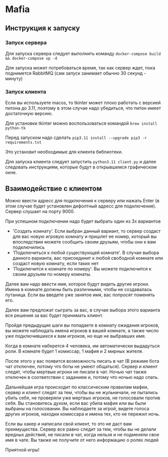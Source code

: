 # Mafia

## Инструкция к запуску

### Запуск сервера

Для запуска сервера следует выполнить команду `docker-compose build && docker-compose up -d`

Для запуска может потребоваться время, так как сервер ждет, пока поднимется RabbitMQ (сам запуск занимает обычно 30 секунд - минуту)

### Запуск клиента

Если вы используете macos, то tkinter может плохо работать с версией питона до 3.11, поэтому в этом случае надо убедиться, что питон имеет достаточную версию. 

Для установки tkinter можно воспользоваться командой `brew install python-tk`

Перед запуском надо сделать `pip3.11 install --upgrade pip3 -r requirements.txt`

Это установит необходимые для клиента библиотеки. 

Для запуска клиента следует запустить `python3.11 client.py` и далее следовать инструкциям, которые будут в открывшемся графическом окне.

## Взаимодействие с клиентом

Можно ввести адресс для подключения к серверу или нажать Enter (в этом случае будет установлен дефолтный адресс для подключения). Сервер слушает на порту 9000. 

При успешном подключении надо будет выбрать один из 3х вариантов

* 'Создать комнату'. Если выбран данный вариант, то сервер создаст для вас новую игровую комнату и пришлет ее номер, который вы впоследствии можете
сообщить своим друзьям, чтобы они к вам подключились
* 'Подключиться к любой существующей комнате'. В случае выбора данного варианта, вас присоединит к любой свободной комнате или создаст новую комнату, если таких нет
* 'Подключится к комнате по номеру'. Вы можете подключится к своим друзьям по номеру комнаты.

Далее вам надо ввести имя, которое будут видеть другие игроки. Имена в комнате должны быть различными, чтобы не создавалась путаница. Если вы введете уже занятое имя, вас попросят поменять его.

Далее вам предложат сыграть за вас, в случае выбора этого варианта все решения за вас будет принимать клиент.

Пройдя предыдущие шаги вы попадаете в комнату ожидания игроков, вы можете наблюдать имена игроков в вашей комнате, а также число уже подключившихся к вам игроков, но еще не выбравших имя.

Когда в комнате наберется 4 человека, им автоматически выдадуться роли. В комнате будет 1 комиссар, 1 мафия и 2 мирных жителя. 

После этого у вас появится возможность писать в чат (В режиме бота чат отключен, потому что боты не умеют общаться). Сервер и клиент следят, чтобы
мертвые игроки не писали в чат. Ночью чат также отключен в соответствии с заданием и, потому что ночью надо спать.

Дальнейшая игра происходит по классическим правилам мафии, сервер и клиент следят за тем, чтобы вы не жульничали, не пытались убить себя, не проверяли уже мертвых игроков, не голосовали против себя. Вы становитесь духом, если вас убила мафия или вы были выбраны на голосовании. Вы наблюдаете за игрой, видете голоса других игроков, находки комиссара и имена тех, кто не пережил ночь.

Если вы хакер и написали свой клиент, то это не даст вам преимущества. Сервер все равно следит за тем, чтобы вы не делали вредных действий, не писали в чат, когда нельзя и не подменяли свое имя в чате. Вы также не получите от него информацию о ролях людей

Приятной игры!
